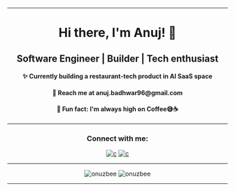 <hr/>
<h1 align="center">Hi there, I'm Anuj! 👋</h1>
<h2 align="center">Software Engineer | Builder | Tech enthusiast</h2>
    <h4 align="center">✨ Currently building a restaurant-tech product in AI SaaS space</h4>
    <h4 align="center">📩 Reach me at anuj.badhwar96@gmail.com</h4>
    <h4 align="center">🤗 Fun fact: I'm always high on Coffee😅☕ </h4>
<hr/>

<h3 align="center">Connect with me:</h3>
<p align="center">
  <a href="https://www.linkedin.com/in/anuj-badhwar/" target="_blank" rel="noreferrer"> <img src="https://img.shields.io/badge/Linked_In-0077B5?style=for-the-badge&logo=LinkedIn&logoColor=white" alt="c"/></a>
<a href="mailto:anuj.badhwar96@gmail.com" target="_blank" rel="noreferrer"> <img src="https://img.shields.io/badge/Gmail-D14836?style=for-the-badge&logo=Gmail&logoColor=white" alt="c"/></a>
</p>
<hr/>
<p align="center">
<img src="https://github-readme-stats.vercel.app/api?username=onuzbee&show_icons=true&theme=dark&count_private=true" alt="onuzbee"/>
<img  src="https://github-readme-streak-stats.herokuapp.com/?user=onuzbee&theme=dark" alt="onuzbee" />
 </p>
<hr/>
